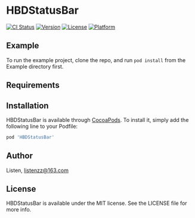# HBDStatusBar

[![CI Status](https://img.shields.io/travis/Listen/HBDStatusBar.svg?style=flat)](https://travis-ci.org/Listen/HBDStatusBar)
[![Version](https://img.shields.io/cocoapods/v/HBDStatusBar.svg?style=flat)](https://cocoapods.org/pods/HBDStatusBar)
[![License](https://img.shields.io/cocoapods/l/HBDStatusBar.svg?style=flat)](https://cocoapods.org/pods/HBDStatusBar)
[![Platform](https://img.shields.io/cocoapods/p/HBDStatusBar.svg?style=flat)](https://cocoapods.org/pods/HBDStatusBar)

## Example

To run the example project, clone the repo, and run `pod install` from the Example directory first.

## Requirements

## Installation

HBDStatusBar is available through [CocoaPods](https://cocoapods.org). To install
it, simply add the following line to your Podfile:

```ruby
pod 'HBDStatusBar'
```

## Author

Listen, listenzz@163.com

## License

HBDStatusBar is available under the MIT license. See the LICENSE file for more info.
